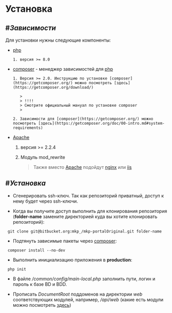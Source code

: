 **Установка**
====================

#*Зависимости*
------------

Для установки нужны следующие компоненты:

* [php](http://www.php.net/) 

      1. версия >= 8.0

* [composer](https://getcomposer.org/) - менеджер зависимостей для [php](http://www.php.net/)

      1. Версия >= 2.0. Инструкцию по установке [composer](https://getcomposer.org/) можно посмотреть [здесь](https://getcomposer.org/download/)

         >
         > !!!!        
         > Смотрите официальный мануал по установке composer
         >

      2. Зависимости для [composer](https://getcomposer.org/) можно посмотреть [здесь](https://getcomposer.org/doc/00-intro.md#system-requirements)


* [Apache](https://httpd.apache.org)
    
     1. версия >= 2.2.4

     2. Модуль mod_rewrite

         >
         > Также вместо [Apache](https://httpd.apache.org) подойдут [nginx](https://nginx.org/ru) или [iis](https://ru.wikipedia.org/wiki/Internet_Information_Services)
         >



#*Установка*
------------


* Сгенерировать ssh-ключ. Так как репозиторий приватный, доступ к нему будет через ssh-ключи.

* Когда вы получите доступ выполнить для клонирования репозитория (**folder-name** замените директорией куда вы хотите клонировать репозиторий):

```
 git clone git@bitbucket.org:mkp_/mkp-portalOriginal.git folder-name
```

* Подтянуть зависимые пакеты через [composer](https://getcomposer.org/):

```
 composer install --no-dev
```

* Выполнить инициализацию приложения в __production__:

```
 php init
```

* В файле */common/config/main-local.php* заполнить пути, логин и пароль к базе BD и BDD.


* Прописать *DocumentRoot* поддоменов на директории *web* соответствующих модулей, например, */api/web* (какие есть модули можно посмотреть [здесь](https://bitbucket.org/mkp_/mkp-portalOriginal/wiki/Reference))